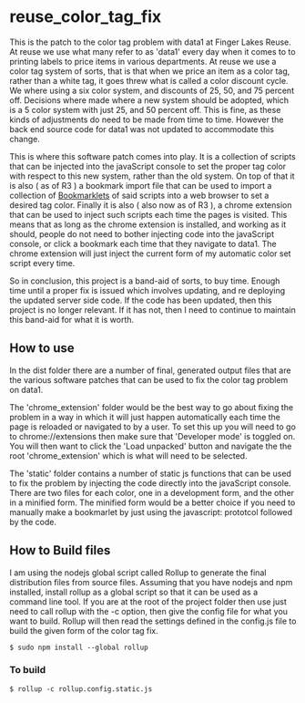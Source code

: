 # reuse_color_tag_fix

This is the patch to the color tag problem with data1 at Finger Lakes Reuse. At reuse we use what many refer to as 'data1' every day when it comes to to printing labels to price items in various departments. At reuse we use a color tag system of sorts, that is that when we price an item as a color tag, rather than a white tag, it goes threw what is called a color discount cycle. We where using a six color system, and discounts of 25, 50, and 75 percent off. Decisions where made where a new system should be adopted, which is a 5 color system with just 25, and 50 percent off. This is fine, as these kinds of adjustments do need to be made from time to time. However the back end source code for data1 was not updated to accommodate this change.

This is where this software patch comes into play. It is a collection of scripts that can be injected into the javaScript console to set the proper tag color with respect to this new system, rather than the old system. On top of that it is also \( as of R3 \) a bookmark import file that can be used to import a collection of [Bookmarklets](https://en.wikipedia.org/wiki/Bookmarklet) of said scripts into a web browser to set a desired tag color. Finally it is also \( also now as of R3 \), a chrome extension that can be used to inject such scripts each time the pages is visited. This means that as long as the chrome extension is installed, and working as it should, people do not need to bother injecting code into the javaScript console, or click a bookmark each time that they navigate to data1. The chrome extension will just inject the current form of my automatic color set script every time.

So in conclusion, this project is a band-aid of sorts, to buy time. Enough time until a proper fix is issued which involves updating, and re deploying the updated server side code. If the code has been updated, then this project is no longer relevant. If it has not, then I need to continue to maintain this band-aid for what it is worth.

## How to use

In the dist folder there are a number of final, generated output files that are the various software patches that can be used to fix the color tag problem on data1. 

The 'chrome\_extension' folder would be the best way to go about fixing the problem in a way in which it will just happen automatically each time the page is reloaded or navigated to by a user. To set this up you will need to go to chrome://extensions then make sure that 'Developer mode' is toggled on. You will then want to click the 'Load unpacked' button and navigate the the root 'chrome\_extension' which is what will need to be selected.

The 'static' folder contains a number of static js functions that can be used to fix the problem by injecting the code directly into the javaScript console. There are two files for each color, one in a development form, and the other in a minified form. The minified form would be a better choice if you need to manually make a bookmarlet by just using the javascript: prototcol followed by the code. 

## How to Build files

I am using the nodejs global script called Rollup to generate the final distribution files from source files. Assuming that you have nodejs and npm installed, install rollup as a global script so that it can be used as a command line tool. If you are at the root of the project folder then use just need to call rollup with the -c option, then give the config file for what you want to build. Rollup will then read the settings defined in the config.js file to build the given form of the color tag fix.

```
$ sudo npm install --global rollup
```

### To build 

```
$ rollup -c rollup.config.static.js
```
